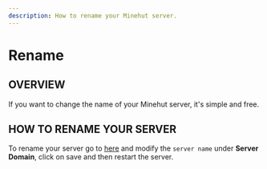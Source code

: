 ```yaml
---
description: How to rename your Minehut server.
---
```


# Rename

## OVERVIEW

If you want to change the name of your Minehut server, it's simple and free.

## HOW TO RENAME YOUR SERVER

To rename your server go to [here](https://minehut.com/app/panel/minecraft/appearance) and modify the `server name` under **Server Domain**, click on save and then restart the server.

